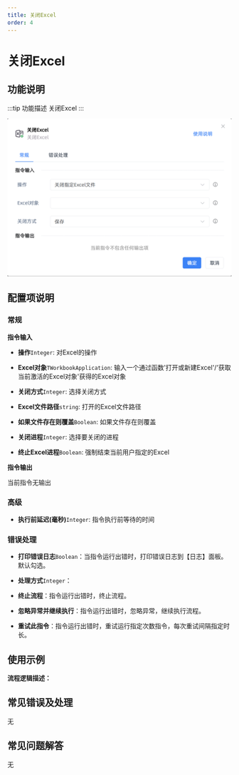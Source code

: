 ```yaml
---
title: 关闭Excel
order: 4
---
```


# 关闭Excel

## 功能说明

:::tip 功能描述
关闭Excel
:::

![关闭Excel](../../../assets/关闭Excel_command.png)

## 配置项说明

### 常规

**指令输入**

- **操作**`Integer`: 对Excel的操作

- **Excel对象**`TWorkbookApplication`: 输入一个通过函数'打开或新建Excel'/'获取当前激活的Excel对象'获得的Excel对象

- **关闭方式**`Integer`: 选择关闭方式

- **Excel文件路径**`string`: 打开的Excel文件路径

- **如果文件存在则覆盖**`Boolean`: 如果文件存在则覆盖

- **关闭进程**`Integer`: 选择要关闭的进程

- **终止Excel进程**`Boolean`: 强制结束当前用户指定的Excel


**指令输出**

当前指令无输出

### 高级

- **执行前延迟(毫秒)**`Integer`: 指令执行前等待的时间

### 错误处理

- **打印错误日志**`Boolean`：当指令运行出错时，打印错误日志到【日志】面板。默认勾选。

- **处理方式**`Integer`：

 - **终止流程**：指令运行出错时，终止流程。

 - **忽略异常并继续执行**：指令运行出错时，忽略异常，继续执行流程。

 - **重试此指令**：指令运行出错时，重试运行指定次数指令，每次重试间隔指定时长。

## 使用示例

**流程逻辑描述：** 

## 常见错误及处理

无

## 常见问题解答

无

